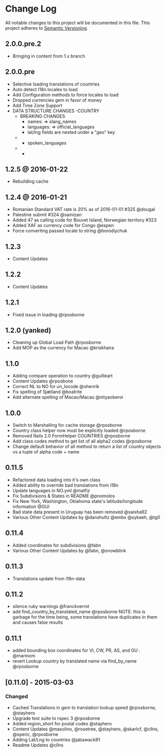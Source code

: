 # Change Log
All notable changes to this project will be documented in this file.
This project adheres to [Semantic Versioning](http://semver.org/).

## 2.0.0.pre.2
- Bringing in content from 1.x branch

## 2.0.0.pre
- Selective loading translations of countries
- Auto detect I18n locales to load
- Add Configuration methods to force locales to load
- Dropped currencies gem in favor of money
- Add Time Zone Support
- DATA STRUCTURE CHANGES
  -COUNTRY
    - BREAKING CHANGES
      - names: => slang_names
      - languages: => official_languages
      - lat/lng fields are nested under a "geo" key
    - + spoken_languages
    - +


## 1.2.5 @ 2016-01-22
- Rebuilding cache

## 1.2.4 @ 2016-01-21
- Romanian Standard VAT rate is 20% as of 2016-01-01 #325 @dougal
- Palestine submit #324 @samizan
- Added 47 as calling code for Bouvet Island, Norwegian territory #323
- Added XAF as currency code for Congo @espen
- Force converting passed locale to string @borodiychuk

## 1.2.3
- Content Updates

## 1.2.2
- Content Updates

## 1.2.1
- Fixed issue in loading @rposborne

## 1.2.0 (yanked)
- Cleaning up Global Load Path @rposborne
- Add MOP as the currency for Macao @kriskhaira

## 1.1.0
- Adding compare operation to country @guilleart
- Content Updates @rposbone
- Correct NL to NO for un_locode @ohenrik
- Fix spelling of Sjælland @boatrite
- Add alternate spelling of Macao/Macau @nityaoberoi

## 1.0.0
- Switch to Marshalling for cache storage @rposborne
- Country class helper now must be explicitly loaded @rposborne
- Removed Rails 2.0 FormHelper COUNTRIES @rposborne
- Add class codes method to get list of all alpha2 codes @rposborne
- Change default behavior of all method to return a list of country objects vs a tuple of alpha code + name

## 0.11.5
- Refactored data loading into it's own class
- Added ability to override bad translations from i18n
- Update languages in NO.yml @matfiz
- Fix Subdivisions & States in README @pnomolos
- Fix New York, Washington, Oklahoma state's latitude/longitude information @GUI
- Bad state data present in Uruguay has been removed @saisha92
- Various Other Content Updates by @danshultz @embs @sykaeh, @tg0

## 0.11.4
- Added coordinates for subdivisions @fabn
- Various Other Content Updates by @fabn, @snowblink

## 0.11.3
- Translations update from i18n-data

## 0.11.2
- silence ruby warnings @franckverrot
- add find_country_by_translated_name @rposborne NOTE: this is garbage for the
  time being, some translations have duplicates in them and causes false results

## 0.11.1
- added bounding box coordinates for VI, CW, PR, AS, and GU : @marinom
- revert Lookup country by translated name via find_by_name @rposborne

## [0.11.0] - 2015-03-03
### Changed
- Cached Translations in gem to translation lookup speed @rposborne, @stayhero
- Upgrade test suite to rspec 3 @rposborne
- Added region_short for postal codes @stayhero
- Content Updates @masolino, @rosetree, @stayhero, @skarlcf, @cllns, @speric, @rposborne
- Adding Lat/Lng to countries @jabawack81
- Readme Updates @cllns
